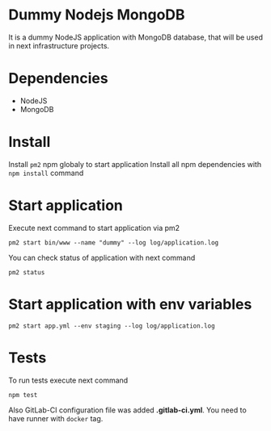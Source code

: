 # Dummy Nodejs MongoDB

It is a dummy NodeJS application with MongoDB database, that will be used in next infrastructure projects.

# Dependencies
* NodeJS
* MongoDB

# Install
Install `pm2` npm globaly to start application
Install all npm dependencies with `npm install` command

# Start application
Execute next command to start application via pm2
```
pm2 start bin/www --name "dummy" --log log/application.log
```

You can check status of application with next command
```
pm2 status
```

# Start application with env variables
```
pm2 start app.yml --env staging --log log/application.log
```

# Tests
To run tests execute next command
```
npm test
```

Also GitLab-CI configuration file was added **.gitlab-ci.yml**.
You need to have runner with `docker` tag.


